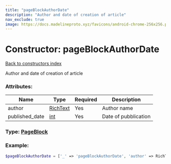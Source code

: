 ```yaml
---
title: "pageBlockAuthorDate"
description: "Author and date of creation of article"
nav_exclude: true
image: https://docs.madelineproto.xyz/favicons/android-chrome-256x256.png
---
```

# Constructor: pageBlockAuthorDate  
[Back to constructors index](index.md)



Author and date of creation of article

### Attributes:

| Name     |    Type       | Required | Description |
|----------|---------------|----------|-------------|
|author|[RichText](../types/RichText.md) | Yes|Author name|
|published\_date|[int](../types/int.md) | Yes|Date of pubblication|



### Type: [PageBlock](../types/PageBlock.md)


### Example:

```php
$pageBlockAuthorDate = ['_' => 'pageBlockAuthorDate', 'author' => RichText, 'published_date' => int];
```  
